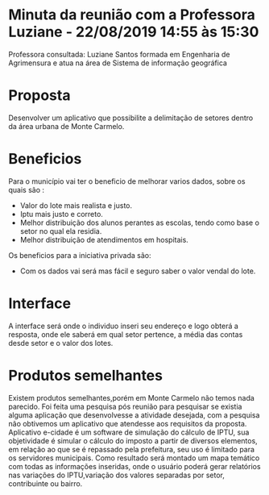 # Minuta da reunião com a Professora Luziane - 22/08/2019 14:55 às 15:30

Professora consultada: Luziane Santos formada em Engenharia de Agrimensura e atua na área de Sistema de informação geográfica

# Proposta

  Desenvolver um aplicativo que possibilite a delimitação de setores dentro da área urbana de Monte Carmelo.

# Beneficios
Para o município vai ter o beneficio de melhorar varios dados, sobre os quais são :
 - Valor do lote mais realista e justo.
- Iptu mais justo e correto.
- Melhor distribuição dos alunos perantes as escolas, tendo como base o setor no qual ela residia.
- Melhor distribuição de atendimentos em hospitais.

Os beneficios para a iniciativa privada são:
- Com os dados vai será mas fácil e seguro  saber o valor vendal do lote.

# Interface
A interface será onde o individuo inseri seu endereço e logo obterá  a resposta, onde ele saberá em  qual setor  pertence, a média das contas desde setor e o valor dos lotes.

# Produtos semelhantes

Existem produtos semelhantes,porém em Monte Carmelo não temos nada parecido. Foi feita uma pesquisa pós reunião para pesquisar se existia alguma aplicação que desenvolvesse a atividade desejada, com a pesquisa não obtivemos um aplicativo que atendesse aos requisitos da proposta.
Aplicativo e-cidade é um software de simulação do cálculo de IPTU, sua objetividade é simular o cálculo do imposto a partir de diversos elementos, em relação ao que se é repassado pela prefeitura, seu uso é limitado para  os servidores municipais. 
Como resultado será montado um mapa temático com todas as informações inseridas, onde o usuário poderá gerar relatórios nas variações do IPTU,variação dos valores separadas por setor, contribuinte ou bairro. 

